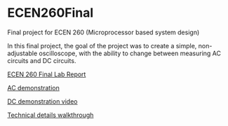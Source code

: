 # ECEN260Final
 Final project for ECEN 260 (Microprocessor based system design)

In this final project, the goal of the project was to create a simple, non-adjustable oscilloscope, with the ability to change between measuring AC circuits and DC circuits.

[ECEN 260 Final Lab Report](https://github.com/user-attachments/files/17249967/ECEN_260_Final_Report.pdf)

[AC demonstration](https://youtu.be/c0NtxTDktaA)

[DC demonstration video](https://youtube.com/shorts/DmYVAyezdVY?feature=share)

[Technical details walkthrough](https://youtu.be/SpuUPIfzl-I)
